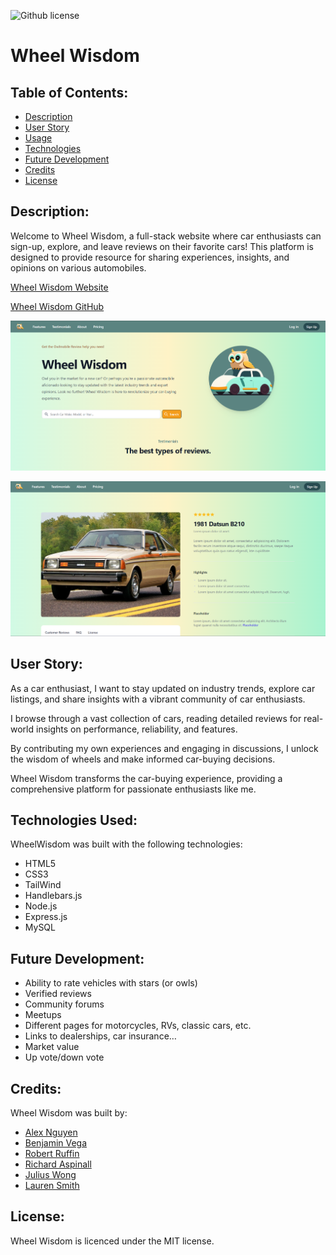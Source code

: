 ![Github license](https://img.shields.io/badge/license-MIT-blue.svg)


# Wheel Wisdom

## Table of Contents:

- [Description](#description)
- [User Story](#UserStory)
- [Usage](#usage)
- [Technologies](#technologies)
- [Future Development](#futureDevelopment)
- [Credits](#credits)
- [License](#license)

## Description:

Welcome to Wheel Wisdom, a full-stack website where car enthusiasts can sign-up, explore, and leave reviews on their favorite cars! This platform is designed to provide resource for sharing experiences, insights, and opinions on various automobiles.


[Wheel Wisdom Website](https://wheelwisdom-56e34b7e696f.herokuapp.com/)


[Wheel Wisdom GitHub](https://github.com/Ienxternal/wheelwisdom)


![Alt text](image.png)

![Alt text](image-1.png)





## User Story:

As a car enthusiast, I want to stay updated on industry trends, explore car listings, and share insights with a vibrant community of car enthusiasts. 

I browse through a vast collection of cars, reading detailed reviews for real-world insights on performance, reliability, and features.

By contributing my own experiences and engaging in discussions, I unlock the wisdom of wheels and make informed car-buying decisions. 

Wheel Wisdom transforms the car-buying experience, providing a comprehensive platform for passionate enthusiasts like me.


## Technologies Used: 

WheelWisdom was built with the following technologies:

- HTML5
- CSS3
- TailWind
- Handlebars.js
- Node.js
- Express.js
- MySQL

## Future Development: 

- Ability to rate vehicles with stars (or owls)
- Verified reviews
- Community forums
- Meetups
- Different pages for motorcycles, RVs, classic cars, etc.
- Links to dealerships, car insurance…
- Market value
- Up vote/down vote


## Credits:

Wheel Wisdom was built by:

- [Alex Nguyen](https://github.com/Ienxternal)
- [Benjamin Vega](https://github.com/Ben-vegabond)
- [Robert Ruffin](https://github.com/Crow-III)
- [Richard Aspinall](https://github.com/rikilega)
- [Julius Wong](https://github.com/userdefault13)
- [Lauren Smith](https://github.com/LauSmi)


## License:

Wheel Wisdom is licenced under the MIT license.

